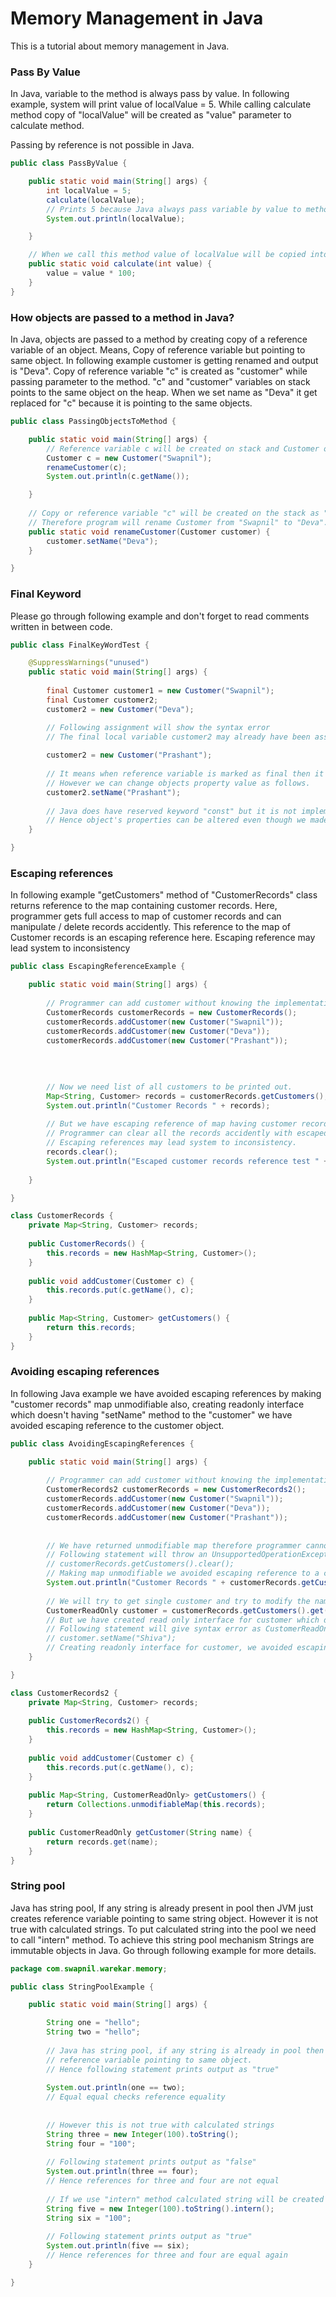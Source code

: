 # Memory Management in Java
This is a tutorial about memory management in Java.

### Pass By Value
In Java, variable to the method is always pass by value. In following example, system will print value of localValue = 5. While calling calculate method copy of "localValue" will be created as "value" parameter to calculate method.

Passing by reference is not possible in Java.

```java
public class PassByValue {

	public static void main(String[] args) {
		int localValue = 5;
		calculate(localValue);
		// Prints 5 because Java always pass variable by value to method
		System.out.println(localValue);

	}

	// When we call this method value of localValue will be copied into value i.e pass by value.
	public static void calculate(int value) {
		value = value * 100;
	}
}
```


### How objects are passed to a method in Java?
In Java, objects are passed to a method by creating copy of a reference variable of an object. Means, Copy of reference variable but pointing to same object. In following example customer is getting renamed and output is "Deva". Copy of reference variable "c" is created as "customer" while passing parameter to the method. "c" and "customer" variables on stack points to the same object on the heap. When we set name as "Deva" it get replaced for "c" because it is pointing to the same objects.

```java
public class PassingObjectsToMethod {

	public static void main(String[] args) {
		// Reference variable c will be created on stack and Customer object with name "Swapnil" will be created on heap.
		Customer c = new Customer("Swapnil");
		renameCustomer(c);
		System.out.println(c.getName());

	}
	
	// Copy or reference variable "c" will be created on the stack as "customer" and will point to the same object created on the heap earlier.
	// Therefore program will rename Customer from "Swapnil" to "Deva".
	public static void renameCustomer(Customer customer) {
		customer.setName("Deva");
	}

}
```

### Final Keyword

Please go through following example and don't forget to read comments written in between code.

```java
public class FinalKeyWordTest {

	@SuppressWarnings("unused")
	public static void main(String[] args) {
		
		final Customer customer1 = new Customer("Swapnil");
		final Customer customer2;
		customer2 = new Customer("Deva");

		// Following assignment will show the syntax error
		// The final local variable customer2 may already have been assigned
		
		customer2 = new Customer("Prashant");
		
		// It means when reference variable is marked as final then it's pointer cannot be changed to another object
		// However we can change objects property value as follows.
		customer2.setName("Prashant");
		
		// Java does have reserved keyword "const" but it is not implemented therefore there will not be const correctness implemented in Java
		// Hence object's properties can be altered even though we made reference variable final
	}

}
```

### Escaping references
In following example "getCustomers" method of "CustomerRecords" class returns reference to the map containing customer records.
Here, programmer gets full access to map of customer records and can manipulate / delete records accidently. This reference to the map of Customer records is an escaping reference here.
Escaping reference may lead system to inconsistency  

```java
public class EscapingReferenceExample {

	public static void main(String[] args) {
		
		// Programmer can add customer without knowing the implementation of addCustomer method.
		CustomerRecords customerRecords = new CustomerRecords();
		customerRecords.addCustomer(new Customer("Swapnil"));
		customerRecords.addCustomer(new Customer("Deva"));
		customerRecords.addCustomer(new Customer("Prashant"));
		
		
		
		
		// Now we need list of all customers to be printed out.
		Map<String, Customer> records = customerRecords.getCustomers();
		System.out.println("Customer Records " + records);
		
		// But we have escaping reference of map having customer records.
		// Programmer can clear all the records accidently with escaped reference of customer records map.
		// Escaping references may lead system to inconsistency.
		records.clear();
		System.out.println("Escaped customer records reference test " + customerRecords.getCustomers());
		
	}

}

class CustomerRecords {
	private Map<String, Customer> records;
	
	public CustomerRecords() {
		this.records = new HashMap<String, Customer>();
	}
	
	public void addCustomer(Customer c) {
		this.records.put(c.getName(), c);
	}
	
	public Map<String, Customer> getCustomers() {
		return this.records;
	}
}
```

### Avoiding escaping references

In following Java example we have avoided escaping references by making "customer records" map unmodifiable
also, creating readonly interface which doesn't having "setName" method to the "customer" we have avoided escaping reference to the customer object.

```java
public class AvoidingEscapingReferences {

	public static void main(String[] args) {
		
		// Programmer can add customer without knowing the implementation of addCustomer method.
		CustomerRecords2 customerRecords = new CustomerRecords2();
		customerRecords.addCustomer(new Customer("Swapnil"));
		customerRecords.addCustomer(new Customer("Deva"));
		customerRecords.addCustomer(new Customer("Prashant"));
		
	
		// We have returned unmodifiable map therefore programmer cannot clear the map
		// Following statement will throw an UnsupportedOperationException
		// customerRecords.getCustomers().clear();
		// Making map unmodifiable we avoided escaping reference to a customer records map.s
		System.out.println("Customer Records " + customerRecords.getCustomers());
		
		// We will try to get single customer and try to modify the name
		CustomerReadOnly customer = customerRecords.getCustomers().get("Swapnil");
		// But we have created read only interface for customer which doesn't have setName method exposed.
		// Following statement will give syntax error as CustomerReadOnly interface doesn't have setName method 
		// customer.setName("Shiva");
		// Creating readonly interface for customer, we avoided escaping reference to a customer object.
	}

}

class CustomerRecords2 {
	private Map<String, Customer> records;
	
	public CustomerRecords2() {
		this.records = new HashMap<String, Customer>();
	}
	
	public void addCustomer(Customer c) {
		this.records.put(c.getName(), c);
	}
	
	public Map<String, CustomerReadOnly> getCustomers() {
		return Collections.unmodifiableMap(this.records);
	}
	
	public CustomerReadOnly getCustomer(String name) {
		return records.get(name);
	}
}
```

### String pool

Java has string pool, If any string is already present in pool then JVM just creates reference variable
pointing to same string object. However it is not true with calculated strings. To put calculated string into the pool
we need to call "intern" method. To achieve this string pool mechanism Strings are immutable objects in Java.
Go through following example for more details.

```java 
package com.swapnil.warekar.memory;

public class StringPoolExample {

	public static void main(String[] args) {

		String one = "hello";
		String two = "hello";
		
		// Java has string pool, if any string is already in pool then it just creates 
		// reference variable pointing to same object.
		// Hence following statement prints output as "true"
		
		System.out.println(one == two);
		// Equal equal checks reference equality
		
		
		// However this is not true with calculated strings
		String three = new Integer(100).toString();
		String four = "100";
		
		// Following statement prints output as "false"
		System.out.println(three == four);
		// Hence references for three and four are not equal
		
		// If we use "intern" method calculated string will be created on the pool
		String five = new Integer(100).toString().intern();
		String six = "100";
		
		// Following statement prints output as "true"
		System.out.println(five == six);
		// Hence references for three and four are equal again
	}

}

```  
